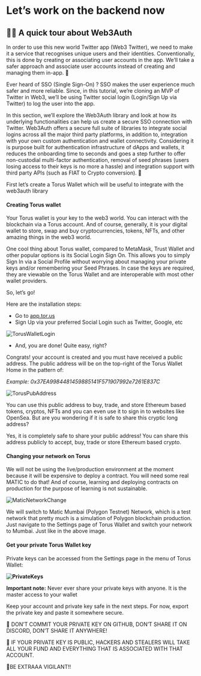 
# Let’s work on the backend now

## 🚴🏻 A quick tour about Web3Auth

In order to use this new world Twitter app (Web3 Twitter), we need to make it a service that recognises unique users and their identities. Conventionally, this is done by creating or associating user accounts in the app. We’ll take a safer approach and associate user accounts instead of creating and managing them in-app. 🤔

Ever heard of SSO (Single Sign-On) ? SSO makes the user experience much safer and more reliable. Since, in this tutorial, we’re cloning an MVP of Twitter in Web3, we’ll be using Twitter social login (Login/Sign Up via Twitter) to log the user into the app.

In this section, we’ll explore the Web3Auth library and look at how its underlying functionalities can help us create a secure SSO connection with Twitter. Web3Auth offers a secure full suite of libraries to integrate social logins across all the major third party platforms, in addition to, integration with your own custom authentication and wallet connectivity. Considering it is purpose built for authentication infrastructure of dApps and wallets, it reduces the onboarding time to seconds and goes a step further to offer non-custodial multi-factor authentication, removal of seed phrases (users losing access to their keys is no more a hassle) and integration support with third party APIs (such as FIAT to Crypto conversion). 🤩

First let’s create a Torus Wallet which will be useful to integrate with the web3auth library

#### **Creating Torus wallet**

Your Torus wallet is your key to the web3 world. You can interact with the blockchain via a Torus account. And of course, generally, it is your digital wallet to store, swap and buy cryptocurrencies, tokens, NFTs, and other amazing things in the web3 world.

One cool thing about Torus wallet, compared to MetaMask, Trust Wallet and other popular options is its Social Login Sign On. This allows you to simply Sign In via a Social Profile without worrying about managing your private keys and/or remembering your Seed Phrases. In case the keys are required, they are viewable on the Torus Wallet and are interoperable with most other wallet providers.

So, let’s go!

Here are the installation steps:

-   Go to [app.tor.us](https://app.tor.us/)
-   Sign Up via your preferred Social Login such as Twitter, Google, etc

![TorusWalletLogin](https://lh4.googleusercontent.com/uUimAriZa6ALg44ZyQdTDBk4vWs0CTauXovjHJ44zwZ0WV4v5vynxlRLEjk140nsW-upZgCYTav2vHJJI2T8ba6KJnCh2kBUMhJxLoYUqQbcedWHwV5T_hgt-yfg_Wnp94tVYzASkg-uT1l8hrj14Ul-3uVe-8_MzmNrRMlrWdaGBp7ljqHQdJd8)

-   And, you are done! Quite easy, right?

Congrats! your account is created and you must have received a public address. The public address will be on the top-right of the Torus Wallet Home in the pattern of:

_Example: 0x37EA9984481459885141F571907992e7261E837C_

![TorusPubAddress](https://lh6.googleusercontent.com/IQTqTguac36emOR0m3m9VeKgLikUWDlKsSI4UdCNGgAECVkIBAmOq86kICsIHl3c3Wjcz7nYzYkc7VBTF9mqxT5NtAsX6ORQsB510Qsv7vqQIGLz-vFRwieNruVJ5eOQWOwo1_QtXPqYj0o9OflRJAJ0TvC6QO3ufwgnt4GVyM_3CGve6SvTX5xY)

You can use this public address to buy, trade, and store Ethereum based tokens, cryptos, NFTs and you can even use it to sign in to websites like OpenSea. But are you wondering if it is safe to share this cryptic long address?

Yes, it is completely safe to share your public address! You can share this address publicly to accept, buy, trade or store Ethereum based crypto.

#### **Changing your network on Torus**

We will not be using the live/production environment at the moment because it will be expensive to deploy a contract. You will need some real MATIC to do that! And of course, learning and deploying contracts on production for the purpose of learning is not sustainable.

![MaticNetworkChange](https://lh4.googleusercontent.com/acBAfkKzFqKa5AIaOG3_lqY5cPMKG8JLo6NEK656R3o7HGJZyNu8Fd517DnQRHvC5n44Amz38bV104S539ew9_0IsZndAI2Q911v5Q7Jp752mn1oLSjv3g6igsnRQXccnuVqacHkmrkGrXfMkKLUH0D3FrMeY-AZZroh1-oz7R9SfMZlG77lvcda)

We will switch to Matic Mumbai (Polygon Testnet) Network, which is a test network that pretty much is a simulation of Polygon blockchain production. Just navigate to the Settings page of Torus Wallet and switch your network to Mumbai. Just like in the above image.

#### **Get your private Torus Wallet key**

Private keys can be accessed from the Settings page in the menu of Torus Wallet:

**![PrivateKeys](https://lh6.googleusercontent.com/u7h9APxgawFQDMIzhEREKn681VhG7dDuqkjvfZJA8r2_Xzg33Igd36kxeInu-V5RTD3bvAA7rTK1v4TCdYC0xSVlSg7Igu0s9QuwzhLxTlOw_We1cSDnUow8vitgDtjxlH2lWNFsrFkLmbLTxK03DrhxaJH-4hVhq_SY4uaWJMyY-5xcqDj_gwKq)**

**Important note:**  Never ever share your private keys with anyone. It is the master access to your wallet

Keep your account and private key safe in the next steps. For now, export the private key and paste it somewhere secure.

🚨 DON’T COMMIT YOUR PRIVATE KEY ON GITHUB, DON’T SHARE IT ON DISCORD, DON’T SHARE IT ANYWHERE!

🚨 IF YOUR PRIVATE KEY IS PUBLIC, HACKERS AND STEALERS WILL TAKE ALL YOUR FUND AND EVERYTHING THAT IS ASSOCIATED WITH THAT ACCOUNT.

🚨BE EXTRAAA VIGILANT!!